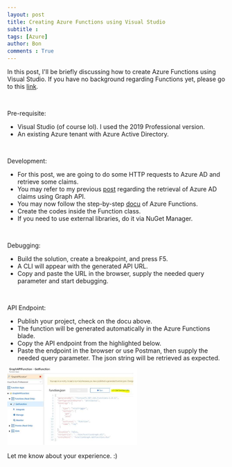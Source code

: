 ```yaml
---
layout: post
title: Creating Azure Functions using Visual Studio
subtitle :
tags: [Azure]
author: Bon
comments : True
---
```


In this post, I'll be briefly discussing how to create Azure Functions using Visual Studio. If you have no background regarding Functions yet, please go to this [link](https://docs.microsoft.com/en-us/azure/azure-functions/).

<br>

Pre-requisite:
-	Visual Studio (of course lol). I used the 2019 Professional version.
-	An existing Azure tenant with Azure Active Directory.

<br>

Development:
-	For this post, we are going to do some HTTP requests to Azure AD and retrieve some claims.
- You may refer to my previous [post](https://bonasfvck.github.io/2020/01/10/retrieving-claims-azure-graph-sitecore.html) regarding the retrieval of Azure AD claims using Graph API.
-	You may now follow the step-by-step [docu](https://tutorials.visualstudio.com/first-azure-function/create-app) of Azure Functions.
- Create the codes inside the Function class.
- If you need to use external libraries, do it via NuGet Manager.

<br>

Debugging:
-	Build the solution, create a breakpoint, and press F5.
-	A CLI will appear with the generated API URL.
-	Copy and paste the URL in the browser, supply the needed query parameter and start debugging.

<br>

API Endpoint:
-	Publish your project, check on the docu above.
-	The function will be generated automatically in the Azure Functions blade.
-	Copy the API endpoint from the highlighted below.
-	Paste the endpoint in the browser or use Postman, then supply the needed query parameter. The json string will be retrieved as expected.

<img src="/assets/img/azure_function1.JPG" alt="Azure Function" style="width: 300px;">

<br>

Let me know about your experience. :)

